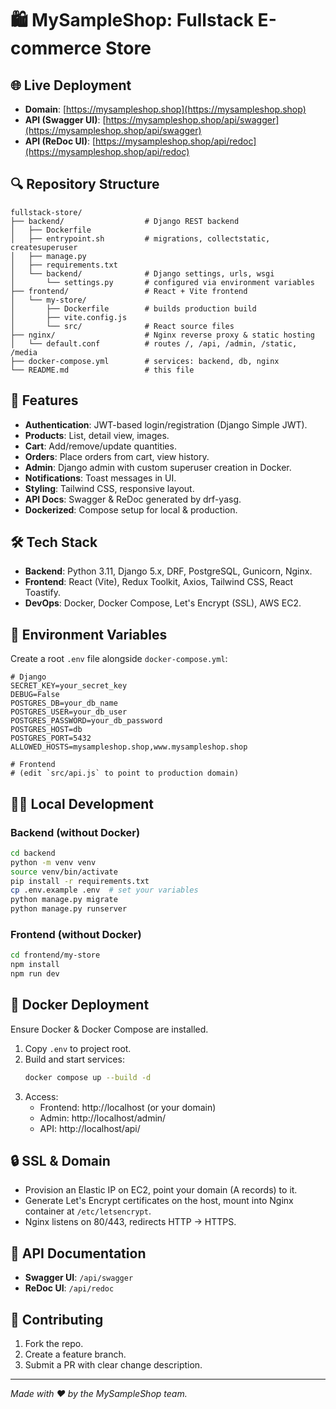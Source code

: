 # 🛍️ MySampleShop: Fullstack E-commerce Store

## 🌐 Live Deployment

- **Domain**: [https://mysampleshop.shop](https://mysampleshop.shop)
- **API (Swagger UI)**: [https://mysampleshop.shop/api/swagger](https://mysampleshop.shop/api/swagger)
- **API (ReDoc UI)**: [https://mysampleshop.shop/api/redoc](https://mysampleshop.shop/api/redoc)

## 🔍 Repository Structure

```
fullstack-store/
├── backend/                  # Django REST backend
│   ├── Dockerfile
│   ├── entrypoint.sh         # migrations, collectstatic, createsuperuser
│   ├── manage.py
│   ├── requirements.txt
│   └── backend/              # Django settings, urls, wsgi
│       └── settings.py       # configured via environment variables
├── frontend/                 # React + Vite frontend
│   └── my-store/
│       ├── Dockerfile        # builds production build
│       ├── vite.config.js
│       └── src/              # React source files
├── nginx/                    # Nginx reverse proxy & static hosting
│   └── default.conf          # routes /, /api, /admin, /static, /media
├── docker-compose.yml        # services: backend, db, nginx
└── README.md                 # this file
```

## 🚀 Features

- **Authentication**: JWT-based login/registration (Django Simple JWT).
- **Products**: List, detail view, images.
- **Cart**: Add/remove/update quantities.
- **Orders**: Place orders from cart, view history.
- **Admin**: Django admin with custom superuser creation in Docker.
- **Notifications**: Toast messages in UI.
- **Styling**: Tailwind CSS, responsive layout.
- **API Docs**: Swagger & ReDoc generated by drf-yasg.
- **Dockerized**: Compose setup for local & production.

## 🛠️ Tech Stack

- **Backend**: Python 3.11, Django 5.x, DRF, PostgreSQL, Gunicorn, Nginx.
- **Frontend**: React (Vite), Redux Toolkit, Axios, Tailwind CSS, React Toastify.
- **DevOps**: Docker, Docker Compose, Let's Encrypt (SSL), AWS EC2.

## 🔧 Environment Variables

Create a root `.env` file alongside `docker-compose.yml`:
```env
# Django
SECRET_KEY=your_secret_key
DEBUG=False
POSTGRES_DB=your_db_name
POSTGRES_USER=your_db_user
POSTGRES_PASSWORD=your_db_password
POSTGRES_HOST=db
POSTGRES_PORT=5432
ALLOWED_HOSTS=mysampleshop.shop,www.mysampleshop.shop

# Frontend
# (edit `src/api.js` to point to production domain)
```

## 🏃‍♀️ Local Development

### Backend (without Docker)
```bash
cd backend
python -m venv venv
source venv/bin/activate
pip install -r requirements.txt
cp .env.example .env  # set your variables
python manage.py migrate
python manage.py runserver
```

### Frontend (without Docker)
```bash
cd frontend/my-store
npm install
npm run dev
```

## 🐳 Docker Deployment

Ensure Docker & Docker Compose are installed.

1. Copy `.env` to project root.
2. Build and start services:
   ```bash
   docker compose up --build -d
   ```
3. Access:
   - Frontend: http://localhost (or your domain)
   - Admin: http://localhost/admin/
   - API: http://localhost/api/

## 🔒 SSL & Domain

- Provision an Elastic IP on EC2, point your domain (A records) to it.
- Generate Let's Encrypt certificates on the host, mount into Nginx container at `/etc/letsencrypt`.
- Nginx listens on 80/443, redirects HTTP → HTTPS.

## 📄 API Documentation

- **Swagger UI**: `/api/swagger`
- **ReDoc UI**: `/api/redoc`

## 🤝 Contributing

1. Fork the repo.
2. Create a feature branch.
3. Submit a PR with clear change description.

---
*Made with ❤️ by the MySampleShop team.*